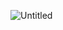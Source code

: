 

![Untitled](https://github.com/oalleeN/Bootcamp-Santander-2024-Backend-Java/assets/125782386/1da54671-69a1-46df-a996-c769a348f1ca)
